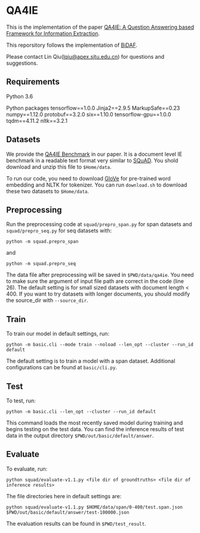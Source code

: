 # QA4IE
This is the implementation of the paper [QA4IE: A Question Answering based Framework for Information Extraction](https://arxiv.org/abs/1804.03396).

This reporsitory follows the implementation of [BiDAF](https://github.com/allenai/bi-att-flow).

Please contact Lin Qiu(lqiu@apex.sjtu.edu.cn) for questions and suggestions.

## Requirements

Python 3.6

Python packages
tensorflow==1.0.0
Jinja2==2.9.5
MarkupSafe==0.23
numpy==1.12.0
protobuf==3.2.0
six==1.10.0
tensorflow-gpu==1.0.0
tqdm==4.11.2
nltk==3.2.1

## Datasets

We provide the [QA4IE Benchmark](https://drive.google.com/file/d/12dZQqDTNY0pSpJKkLG6JWgGcEqQu2PkZ/view) in our paper. It is a document level IE benchmark in a readable text format very similar to [SQuAD](https://rajpurkar.github.io/SQuAD-explorer/). You shold download and unzip this file to ``$Home/data``.

To run our code, you need to download [GloVe](http://nlp.stanford.edu/data/glove.6B.zip) for pre-trained word embedding and NLTK for tokenizer. You can run ``download.sh`` to download these two datasets to ``$Home/data``.

## Preprocessing

Run the preprocessing code at ``squad/prepro_span.py`` for span datasets and ``squad/prepro_seq.py`` for seq datasets with:

	python -m squad.prepro_span

and
	
	python -m squad.prepro_seq

The data file after preprocessing will be saved in ``$PWD/data/qa4ie``. You need to make sure the argument of input file path are correct in the code (line 26). The default setting is for small sized datasets with document length < 400. If you want to try datasets with longer documents, you should modify the source_dir with ``--source_dir``.

## Train

To train our model in default settings, run:

	python -m basic.cli --mode train --noload --len_opt --cluster --run_id default

The default setting is to train a model with a span dataset. Additional configurations can be found at ``basic/cli.py``.

## Test

To test, run:

	python -m basic.cli --len_opt --cluster --run_id default

This command loads the most recently saved model during training and begins testing on the test data. You can find the inference results of test data in the output directory ``$PWD/out/basic/default/answer``.

## Evaluate

To evaluate, run:

	python squad/evaluate-v1.1.py <file dir of groundtruths> <file dir of inference results>

The file directories here in default settings are:

	python squad/evaluate-v1.1.py $HOME/data/span/0-400/test.span.json $PWD/out/basic/default/answer/test-100000.json

The evaluation results can be found in ``$PWD/test_result``.